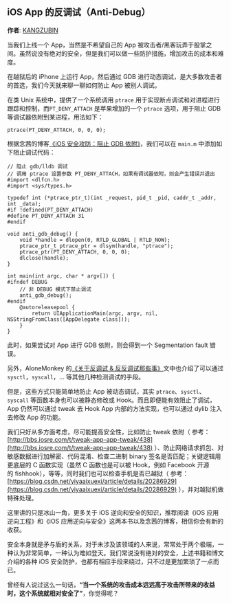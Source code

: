 iOS App 的反调试（Anti-Debug）
--------
**作者**: [KANGZUBIN](https://weibo.com/kangzubin)

当我们上线一个 App，当然是不希望自己的 App 被攻击者/黑客玩弄于股掌之间。虽然说没有绝对的安全，但是我们可以做一些防护措施，增加攻击的成本和难度。

在越狱后的 iPhone 上运行 App，然后通过 GDB 进行动态调试，是大多数攻击者的首选，我们今天就来聊一聊如何防止 App 被别人调试。

在类 Unix 系统中，提供了一个系统调用 `ptrace` 用于实现断点调试和对进程进行跟踪和控制，而`PT_DENY_ATTACH` 是苹果增加的一个 `ptrace` 选项，用于阻止 GDB 等调试器依附到某进程，用法如下：

```
ptrace(PT_DENY_ATTACH, 0, 0, 0);
```

根据念茜的博客[《iOS 安全攻防：阻止 GDB 依附》](https://blog.csdn.net/yiyaaixuexi/article/details/18222339)，我们可以在 `main.m` 中添加如下阻止调试代码：

```objc
// 阻止 gdb/lldb 调试
// 调用 ptrace 设置参数 PT_DENY_ATTACH，如果有调试器依附，则会产生错误并退出
#import <dlfcn.h>
#import <sys/types.h>

typedef int (*ptrace_ptr_t)(int _request, pid_t _pid, caddr_t _addr, int _data);
#if !defined(PT_DENY_ATTACH)
#define PT_DENY_ATTACH 31
#endif

void anti_gdb_debug() {
    void *handle = dlopen(0, RTLD_GLOBAL | RTLD_NOW);
    ptrace_ptr_t ptrace_ptr = dlsym(handle, "ptrace");
    ptrace_ptr(PT_DENY_ATTACH, 0, 0, 0);
    dlclose(handle);
}

int main(int argc, char * argv[]) {
#ifndef DEBUG
    // 非 DEBUG 模式下禁止调试
    anti_gdb_debug();
#endif
    @autoreleasepool {
        return UIApplicationMain(argc, argv, nil, NSStringFromClass([AppDelegate class]));
    }
}
```

此时，如果尝试对 App 进行 GDB 依附，则会得到一个 Segmentation fault 错误。

另外，AloneMonkey 的[《关于反调试 & 反反调试那些事》](http://bbs.iosre.com/t/topic/8179)文中也介绍了可以通过 `sysctl`，`syscall`，... 等其他几种检测调试的手段。

但是，这些方式只能简单地防止 App 被动态调试，其实 `ptrace`、`sysctl`、`syscall` 等函数本身也可以被静态修改或 Hook。而且即便能有效阻止了调试，App 仍然可以通过 tweak 去 Hook App 内部的方法实现，也可以通过 dylib 注入去修改 App 的功能。

我们只好从多方面考虑，尽可能提高安全性，比如防止 tweak 依附（ 参考：[http://bbs.iosre.com/t/tweak-app-app-tweak/438](http://bbs.iosre.com/t/tweak-app-app-tweak/438) ）、防止网络请求抓包、对敏感数据进行加解密、代码混淆、检查二进制 binary 签名是否匹配；关键逻辑用更底层的 C 函数实现（虽然 C 函数也是可以被 Hook，例如 Facebook 开源的 fishhook），等等，同时我们也可以检查手机是否已越狱（ 参考：[https://blog.csdn.net/yiyaaixuexi/article/details/20286929](https://blog.csdn.net/yiyaaixuexi/article/details/20286929) ），并对越狱机做特殊处理。 

这里讲的只是冰山一角，更多关于 iOS 逆向和安全的知识，推荐阅读《iOS 应用逆向工程》和《iOS 应用逆向与安全》这两本书以及念茜的博客，相信你会有新的收获。

安全本身就是矛与盾的关系，对于未涉及该领域的人来说，常常处于两个极端，一种认为非常简单，一种认为难如登天。我们常说没有绝对的安全，上述书籍和博文介绍的各种 iOS 安全防护，也都有相应手段来绕过，只不过是更加繁琐了一点而已。

曾经有人说过这么一句话，**“当一个系统的攻击成本远远高于攻击所带来的收益时，这个系统就相对安全了”**，你觉得呢？
